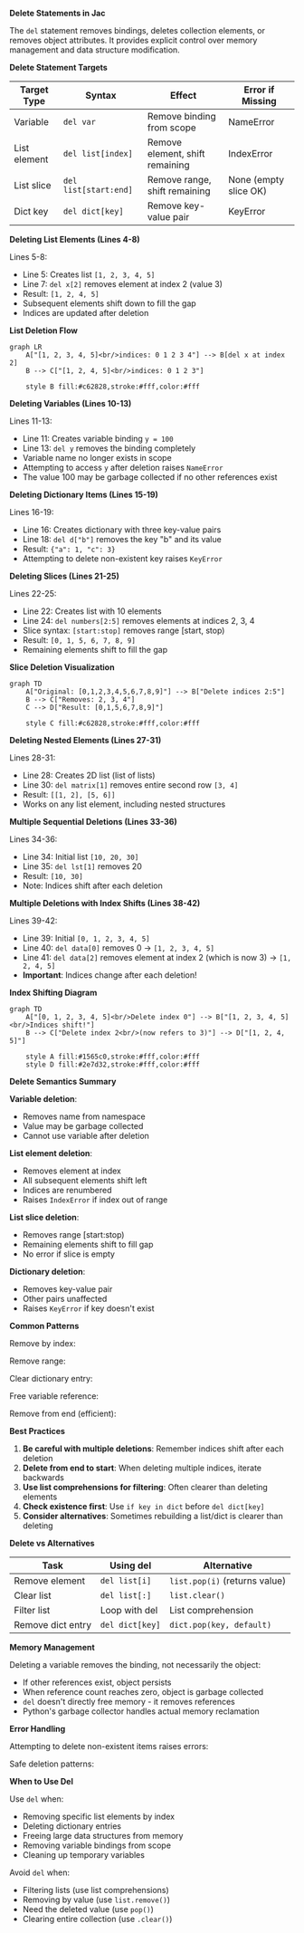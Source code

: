 **Delete Statements in Jac**

The `del` statement removes bindings, deletes collection elements, or removes object attributes. It provides explicit control over memory management and data structure modification.

**Delete Statement Targets**

| Target Type | Syntax | Effect | Error if Missing |
|-------------|--------|--------|------------------|
| Variable | `del var` | Remove binding from scope | NameError |
| List element | `del list[index]` | Remove element, shift remaining | IndexError |
| List slice | `del list[start:end]` | Remove range, shift remaining | None (empty slice OK) |
| Dict key | `del dict[key]` | Remove key-value pair | KeyError |

**Deleting List Elements (Lines 4-8)**

Lines 5-8:
- Line 5: Creates list `[1, 2, 3, 4, 5]`
- Line 7: `del x[2]` removes element at index 2 (value 3)
- Result: `[1, 2, 4, 5]`
- Subsequent elements shift down to fill the gap
- Indices are updated after deletion

**List Deletion Flow**

```mermaid
graph LR
    A["[1, 2, 3, 4, 5]<br/>indices: 0 1 2 3 4"] --> B[del x at index 2]
    B --> C["[1, 2, 4, 5]<br/>indices: 0 1 2 3"]

    style B fill:#c62828,stroke:#fff,color:#fff
```

**Deleting Variables (Lines 10-13)**

Lines 11-13:
- Line 11: Creates variable binding `y = 100`
- Line 13: `del y` removes the binding completely
- Variable name no longer exists in scope
- Attempting to access `y` after deletion raises `NameError`
- The value 100 may be garbage collected if no other references exist

**Deleting Dictionary Items (Lines 15-19)**

Lines 16-19:
- Line 16: Creates dictionary with three key-value pairs
- Line 18: `del d["b"]` removes the key "b" and its value
- Result: `{"a": 1, "c": 3}`
- Attempting to delete non-existent key raises `KeyError`

**Deleting Slices (Lines 21-25)**

Lines 22-25:
- Line 22: Creates list with 10 elements
- Line 24: `del numbers[2:5]` removes elements at indices 2, 3, 4
- Slice syntax: `[start:stop]` removes range [start, stop)
- Result: `[0, 1, 5, 6, 7, 8, 9]`
- Remaining elements shift to fill the gap

**Slice Deletion Visualization**

```mermaid
graph TD
    A["Original: [0,1,2,3,4,5,6,7,8,9]"] --> B["Delete indices 2:5"]
    B --> C["Removes: 2, 3, 4"]
    C --> D["Result: [0,1,5,6,7,8,9]"]

    style C fill:#c62828,stroke:#fff,color:#fff
```

**Deleting Nested Elements (Lines 27-31)**

Lines 28-31:
- Line 28: Creates 2D list (list of lists)
- Line 30: `del matrix[1]` removes entire second row `[3, 4]`
- Result: `[[1, 2], [5, 6]]`
- Works on any list element, including nested structures

**Multiple Sequential Deletions (Lines 33-36)**

Lines 34-36:
- Line 34: Initial list `[10, 20, 30]`
- Line 35: `del lst[1]` removes 20
- Result: `[10, 30]`
- Note: Indices shift after each deletion

**Multiple Deletions with Index Shifts (Lines 38-42)**

Lines 39-42:
- Line 39: Initial `[0, 1, 2, 3, 4, 5]`
- Line 40: `del data[0]` removes 0 → `[1, 2, 3, 4, 5]`
- Line 41: `del data[2]` removes element at index 2 (which is now 3) → `[1, 2, 4, 5]`
- **Important**: Indices change after each deletion!

**Index Shifting Diagram**

```mermaid
graph TD
    A["[0, 1, 2, 3, 4, 5]<br/>Delete index 0"] --> B["[1, 2, 3, 4, 5]<br/>Indices shift!"]
    B --> C["Delete index 2<br/>(now refers to 3)"] --> D["[1, 2, 4, 5]"]

    style A fill:#1565c0,stroke:#fff,color:#fff
    style D fill:#2e7d32,stroke:#fff,color:#fff
```

**Delete Semantics Summary**

**Variable deletion**:
- Removes name from namespace
- Value may be garbage collected
- Cannot use variable after deletion

**List element deletion**:
- Removes element at index
- All subsequent elements shift left
- Indices are renumbered
- Raises `IndexError` if index out of range

**List slice deletion**:
- Removes range [start:stop)
- Remaining elements shift to fill gap
- No error if slice is empty

**Dictionary deletion**:
- Removes key-value pair
- Other pairs unaffected
- Raises `KeyError` if key doesn't exist

**Common Patterns**

Remove by index:

Remove range:

Clear dictionary entry:

Free variable reference:

Remove from end (efficient):

**Best Practices**

1. **Be careful with multiple deletions**: Remember indices shift after each deletion
2. **Delete from end to start**: When deleting multiple indices, iterate backwards
3. **Use list comprehensions for filtering**: Often clearer than deleting elements
4. **Check existence first**: Use `if key in dict` before `del dict[key]`
5. **Consider alternatives**: Sometimes rebuilding a list/dict is clearer than deleting

**Delete vs Alternatives**

| Task | Using del | Alternative |
|------|-----------|-------------|
| Remove element | `del list[i]` | `list.pop(i)` (returns value) |
| Clear list | `del list[:]` | `list.clear()` |
| Filter list | Loop with del | List comprehension |
| Remove dict entry | `del dict[key]` | `dict.pop(key, default)` |

**Memory Management**

Deleting a variable removes the binding, not necessarily the object:
- If other references exist, object persists
- When reference count reaches zero, object is garbage collected
- `del` doesn't directly free memory - it removes references
- Python's garbage collector handles actual memory reclamation

**Error Handling**

Attempting to delete non-existent items raises errors:

Safe deletion patterns:

**When to Use Del**

Use `del` when:
- Removing specific list elements by index
- Deleting dictionary entries
- Freeing large data structures from memory
- Removing variable bindings from scope
- Cleaning up temporary variables

Avoid `del` when:
- Filtering lists (use list comprehensions)
- Removing by value (use `list.remove()`)
- Need the deleted value (use `pop()`)
- Clearing entire collection (use `.clear()`)

